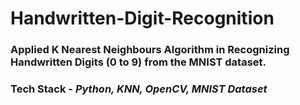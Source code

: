 # Handwritten-Digit-Recognition
### Applied K Nearest Neighbours Algorithm in Recognizing Handwritten Digits (0 to 9) from the MNIST dataset. 
### **Tech Stack** - _Python, KNN, OpenCV, MNIST Dataset_
